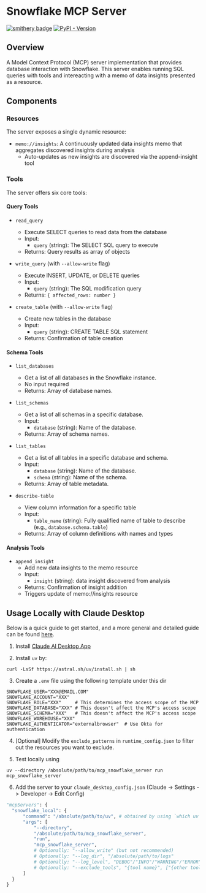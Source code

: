 # Snowflake MCP Server

[![smithery badge](https://smithery.ai/badge/mcp_snowflake_server)](https://smithery.ai/server/mcp_snowflake_server) [![PyPI - Version](https://img.shields.io/pypi/dm/mcp-snowflake-server?color&logo=pypi&logoColor=white&label=PyPI%20downloads)](https://pypi.org/project/mcp-snowflake-server/)


## Overview
A Model Context Protocol (MCP) server implementation that provides database interaction with Snowflake. This server enables running SQL queries with tools and intereacting with a memo of data insights presented as a resource.

## Components

### Resources
The server exposes a single dynamic resource:
- `memo://insights`: A continuously updated data insights memo that aggregates discovered insights during analysis
  - Auto-updates as new insights are discovered via the append-insight tool

### Tools
The server offers six core tools:

#### Query Tools
- `read_query`
  - Execute SELECT queries to read data from the database
  - Input:
    - `query` (string): The SELECT SQL query to execute
  - Returns: Query results as array of objects

- `write_query` (with `--allow-write` flag)
  - Execute INSERT, UPDATE, or DELETE queries
  - Input:
    - `query` (string): The SQL modification query
  - Returns: `{ affected_rows: number }`

- `create_table` (with `--allow-write` flag)
  - Create new tables in the database
  - Input:
    - `query` (string): CREATE TABLE SQL statement
  - Returns: Confirmation of table creation

#### Schema Tools
- `list_databases`
  - Get a list of all databases in the Snowflake instance.
  - No input required
  - Returns: Array of database names.

- `list_schemas`
  - Get a list of all schemas in a specific database.
  - Input:
    - `database` (string): Name of the database.
  - Returns: Array of schema names.

- `list_tables`
  - Get a list of all tables in a specific database and schema.
  - Input:
    - `database` (string): Name of the database.
    - `schema` (string): Name of the schema.
  - Returns: Array of table metadata.

- `describe-table`
  - View column information for a specific table
  - Input:
    - `table_name` (string): Fully qualified name of table to describe (e.g., `database.schema.table`)
  - Returns: Array of column definitions with names and types

#### Analysis Tools
- `append_insight`
  - Add new data insights to the memo resource
  - Input:
    - `insight` (string): data insight discovered from analysis
  - Returns: Confirmation of insight addition
  - Triggers update of memo://insights resource


## Usage Locally with Claude Desktop

Below is a quick guide to get started, and a more general and detailed guide can be found [here](https://modelcontextprotocol.io/quickstart/user). 


1. Install [Claude AI Desktop App](https://claude.ai/download)

2. Install `uv` by:
```
curl -LsSf https://astral.sh/uv/install.sh | sh
```

3. Create a `.env` file using the following template under this dir
```
SNOWFLAKE_USER="XXX@EMAIL.COM"
SNOWFLAKE_ACCOUNT="XXX"
SNOWFLAKE_ROLE="XXX"     # This determines the access scope of the MCP
SNOWFLAKE_DATABASE="XXX" # This doesn't affect the MCP's access scope
SNOWFLAKE_SCHEMA="XXX"   # This doesn't affect the MCP's access scope
SNOWFLAKE_WAREHOUSE="XXX"
SNOWFLAKE_AUTHENTICATOR="externalbrowser"  # Use Okta for authentication
```

4. [Optional] Modify the `exclude_patterns` in `runtime_config.json` to filter out the resources you want to exclude.
   
5. Test locally using 
```
uv --directory /absolute/path/to/mcp_snowflake_server run mcp_snowflake_server
```

6. Add the server to your `claude_desktop_config.json` (Claude -> Settings -> Developer -> Edit Config)
```python
"mcpServers": {
  "snowflake_local": {
      "command": "/absolute/path/to/uv", # obtained by using `which uv`
      "args": [
          "--directory",
          "/absolute/path/to/mcp_snowflake_server",
          "run",
          "mcp_snowflake_server",
          # Optionally: "--allow_write" (but not recommended)
          # Optionally: "--log_dir", "/absolute/path/to/logs"
          # Optionally: "--log_level", "DEBUG"/"INFO"/"WARNING"/"ERROR"/"CRITICAL"
          # Optionally: "--exclude_tools", "{tool name}", ["{other tool name}"]
      ]
  }
}
```
